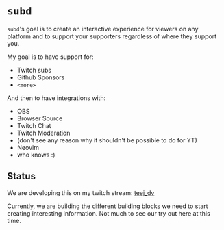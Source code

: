 # `subd`

`subd`'s goal is to create an interactive experience for viewers on any platform
and to support your supporters regardless of where they support you.

My goal is to have support for:
- Twitch subs
- Github Sponsors
- `<more>`

And then to have integrations with:
- OBS
- Browser Source
- Twitch Chat
- Twitch Moderation
- (don't see any reason why it shouldn't be possible to do for YT)
- Neovim
- who knows :)

## Status

We are developing this on my twitch stream: [teej_dv](https://twitch.tv/teej_dv)

Currently, we are building the different building blocks we need to start creating interesting information.
Not much to see our try out here at this time.
